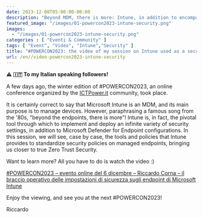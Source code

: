 ```yaml
---
date: 2023-12-08T05:00:00-00:00
description: "Beyond MDM, there is more: Intune, in addition to encompassing everything needed for device management, also serves as the operational arm of Microsoft's security tools. Let's see how it can help us secure devices and identities."
featured_image: "/images/01-powercon2023-intune-security.png"
images:
  - "/images/01-powercon2023-intune-security.png"
categories : [ "Eventi & Community" ]
tags: [ "Event", "Video", "Intune","Security" ]
title: "#POWERCON2023: the video of my session on Intune used as a security tool is now available"
url: /en//video-powercon2023-intune-security
---
```

**⚠️ 🇮🇹 To my Italian speaking followers!**

A few days ago, the winter edition of #POWERCON2023, an online conference organized by the [ICTPower.it](https://ictpower.it) community, took place.

It is certainly correct to say that Microsoft Intune is an MDM, and its main purpose is to manage devices. However, paraphrasing a famous song from the '80s, "beyond the endpoints, there is more"! Intune is, in fact, the pivotal tool through which to implement and deploy an infinite variety of security settings, in addition to Microsoft Defender for Endpoint configurations. In this session, we will see, case by case, the tools and policies that Intune provides to standardize security policies on managed endpoints, bringing us closer to true Zero Trust Security.

Want to learn more? All you have to do is watch the video :)

[#POWERCON2023 – evento online del 6 dicembre – Riccardo Corna – il braccio operativo delle impostazioni di sicurezza sugli endpoint di Microsoft Intune](https://www.ictpower.it/events/powercon2023-evento-online-del-6-dicembre-riccardo-corna-il-braccio-operativo-delle-impostazioni-di-sicurezza-sugli-endpoint-di-microsoft-intune.htm)

Enjoy the viewing, and see you at the next #POWERCON2023!

Riccardo